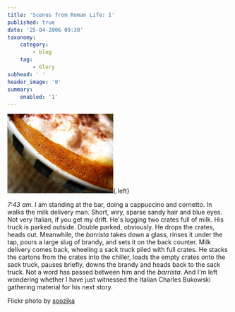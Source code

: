 ```yaml
---
title: 'Scenes from Roman Life: I'
published: true
date: '25-04-2006 09:30'
taxonomy:
    category:
        - blog
    tag:
        - Glory
subhead: ' '
header_image: '0'
summary:
    enabled: '1'
---
```


  

![cappucino](112391873_196d5ffa54_m.jpg){.left} 

_7:43 am._ I am standing at the bar, doing a cappuccino and cornetto. In walks the milk delivery man. Short, wiry, sparse sandy hair and blue eyes. Not very Italian, if you get my drift. He's lugging two crates full of milk. His truck is parked outside. Double parked, obviously. He drops the crates, heads out. Meanwhile, the _barrista_ takes down a glass, rinses it under the tap, pours a large slug of brandy, and sets it on the back counter. Milk delivery comes back, wheeling a sack truck piled with full crates. He stacks the cartons from the crates into the chiller, loads the empty crates onto the sack truck, pauses briefly, downs the brandy and heads back to the sack truck. Not a word has passed between him and the _barrista_. And I'm left wondering whether I have just witnessed the Italian Charles Bukowski gathering material for his next story.

Flickr photo by [soozika](http://flickr.com/photos/soozika/)